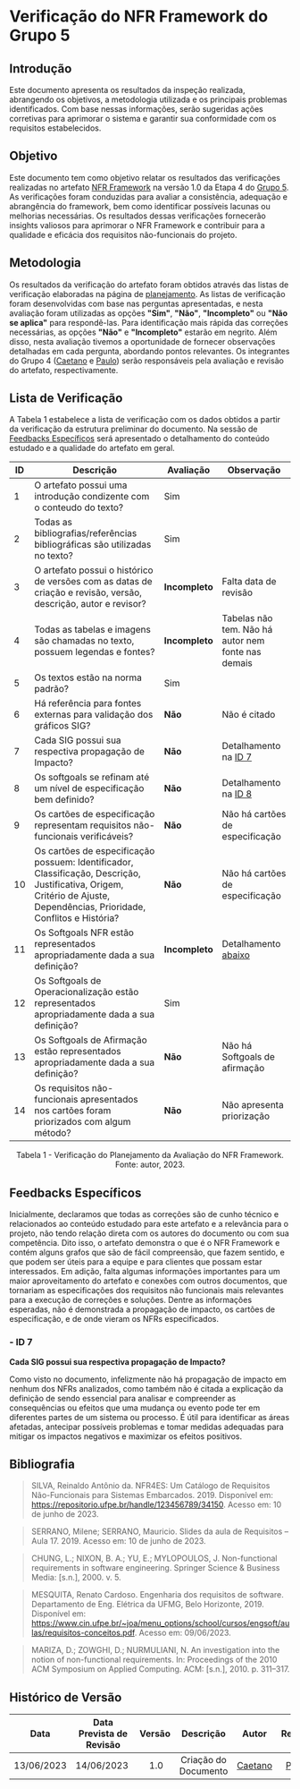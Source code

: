 # Verificação do NFR Framework do Grupo 5

## Introdução

Este documento apresenta os resultados da inspeção realizada, abrangendo os objetivos, a metodologia utilizada e os principais problemas identificados. Com base nessas informações, serão sugeridas ações corretivas para aprimorar o sistema e garantir sua conformidade com os requisitos estabelecidos.

## Objetivo

Este documento tem como objetivo relatar os resultados das verificações realizadas no artefato [NFR Framework](https://requisitos-de-software.github.io/2023.1-Simplenote/modelagem/nfr/) na versão 1.0 da Etapa 4 do [Grupo 5](https://requisitos-de-software.github.io/2023.1-Simplenote/). As verificações foram conduzidas para avaliar a consistência, adequação e abrangência do framework, bem como identificar possíveis lacunas ou melhorias necessárias. Os resultados dessas verificações fornecerão insights valiosos para aprimorar o NFR Framework e contribuir para a qualidade e eficácia dos requisitos não-funcionais do projeto.

## Metodologia

Os resultados da verificação do artefato foram obtidos através das listas de verificação elaboradas na página de [planejamento](Planejamento_verificacao_Entrega4.md). As listas de verificação foram desenvolvidas com base nas perguntas apresentadas, e nesta avaliação foram utilizadas as opções **"Sim"**, **"Não"**, **"Incompleto"** ou **"Não se aplica"** para respondê-las. Para identificação mais rápida das correções necessárias, as opções **"Não"** e **"Incompleto"** estarão em negrito. Além disso, nesta avaliação tivemos a oportunidade de fornecer observações detalhadas em cada pergunta, abordando pontos relevantes. Os integrantes do Grupo 4 ([Caetano](https://github.com/caeslucio) e [Paulo](https://github.com/PauloVictorFS)) serão responsáveis pela avaliação e revisão do artefato, respectivamente.

## Lista de Verificação

A Tabela 1 estabelece a lista de verificação com os dados obtidos a partir da verificação da estrutura preliminar do documento. Na sessão de [Feedbacks Específicos](#feedbacks-específicos) será apresentado o detalhamento do conteúdo estudado e a qualidade do artefato em geral.

| ID | Descrição| Avaliação |Observação|
| - | - | - | - |
| 1 | O artefato possui uma introdução condizente com o conteudo do texto? | Sim |  |
| 2 | Todas as bibliografias/referências bibliográficas são utilizadas no texto? | Sim |  | 
| 3 | O artefato possui o histórico de versões com as datas de criação e revisão, versão, descrição, autor e revisor? | **Incompleto** | Falta data de revisão |
| 4 | Todas as tabelas e imagens são chamadas no texto, possuem legendas e fontes? | **Incompleto** | Tabelas não tem. Não há autor nem fonte nas demais |
| 5 | Os textos estão na norma padrão? | Sim |  |
| 6 | Há referência para fontes externas para validação dos gráficos SIG? | **Não** | Não é citado |
| 7 | Cada SIG possui sua respectiva propagação de Impacto? | **Não** | Detalhamento na [ID 7](#-id-7) |
| 8 | Os softgoals se refinam até um nível de especificação bem definido? | **Não** | Detalhamento na [ID 8](#-id-8) |
| 9 | Os cartões de especificação representam requisitos não-funcionais verificáveis? | **Não** | Não há cartões de especificação |
| 10 | Os cartões de especificação possuem: Identificador, Classificação, Descrição, Justificativa, Origem, Critério de Ajuste, Dependências, Prioridade, Conflitos e História? | **Não** | Não há cartões de especificação |
| 11 | Os Softgoals NFR estão representados apropriadamente dada a sua definição? | **Incompleto** | Detalhamento [abaixo]() |
| 12 | Os Softgoals de Operacionalização estão representados apropriadamente dada a sua definição? | Sim |  |
| 13 | Os Softgoals de Afirmação estão representados apropriadamente dada a sua definição? | **Não** | Não há Softgoals de afirmação |
| 14 | Os requisitos não-funcionais apresentados nos cartões foram priorizados com algum método? | **Não** | Não apresenta priorização |

<center>

Tabela 1 - Verificação do Planejamento da Avaliação do NFR Framework. Fonte: autor, 2023.

</center>

## Feedbacks Específicos

Inicialmente, declaramos que todas as correções são de cunho técnico e relacionados ao conteúdo estudado para este artefato e a relevância para o projeto, não tendo relação direta com os autores do documento ou com sua competência. Dito isso, o artefato demonstra o que é o NFR Framework e contém alguns grafos que são de fácil compreensão, que fazem sentido, e que podem ser úteis para a equipe e para clientes que possam estar interessados. Em adição, falta algumas informações importantes para um maior aproveitamento do artefato e conexões com outros documentos, que tornariam as especificações dos requisitos não funcionais mais relevantes para a execução de correções e soluções. Dentre as informações esperadas, não é demonstrada a propagação de impacto, os cartões de especificação, e de onde vieram os NFRs especificados.

### - ID 7
**Cada SIG possui sua respectiva propagação de Impacto?**

Como visto no documento, infelizmente não há propagação de impacto em nenhum dos NFRs analizados, como também não é citada a explicação da definição de sendo essencial para analisar e compreender as consequências ou efeitos que uma mudança ou evento pode ter em diferentes partes de um sistema ou processo. É útil para identificar as áreas afetadas, antecipar possíveis problemas e tomar medidas adequadas para mitigar os impactos negativos e maximizar os efeitos positivos.

## Bibliografia

>SILVA, Reinaldo Antônio da. NFR4ES: Um Catálogo de Requisitos Não-Funcionais para Sistemas Embarcados. 2019. Disponível em: https://repositorio.ufpe.br/handle/123456789/34150. Acesso em: 10 de junho de 2023.

>SERRANO, Milene; SERRANO, Mauricio. Slides da aula de Requisitos – Aula 17. 2019. Acesso em: 10 de junho de 2023.

>CHUNG, L.; NIXON, B. A.; YU, E.; MYLOPOULOS, J. Non-functional requirements in software engineering. Springer Science & Business Media: [s.n.], 2000. v. 5.

>MESQUITA, Renato Cardoso. Engenharia dos requisitos de software. Departamento de Eng. Elétrica da UFMG, Belo Horizonte, 2019. Disponível em: <https://www.cin.ufpe.br/~joa/menu_options/school/cursos/engsoft/aulas/requisitos-conceitos.pdf>. Acesso em: 09/06/2023.

>MARIZA, D.; ZOWGHI, D.; NURMULIANI, N. An investigation into the notion of non-functional requirements. In: Proceedings of the 2010 ACM Symposium on Applied Computing. ACM: [s.n.], 2010. p. 311–317.

## Histórico de Versão

| Data | Data Prevista de Revisão | Versão | Descrição | Autor | Revisor |
| :-: | :-: | :-: | :-: | :-: | :-: |
| 13/06/2023 | 14/06/2023 | 1.0 | Criação do Documento | [Caetano](https://github.com/caeslucio) | [Paulo](https://github.com/PauloVictorFS) |
